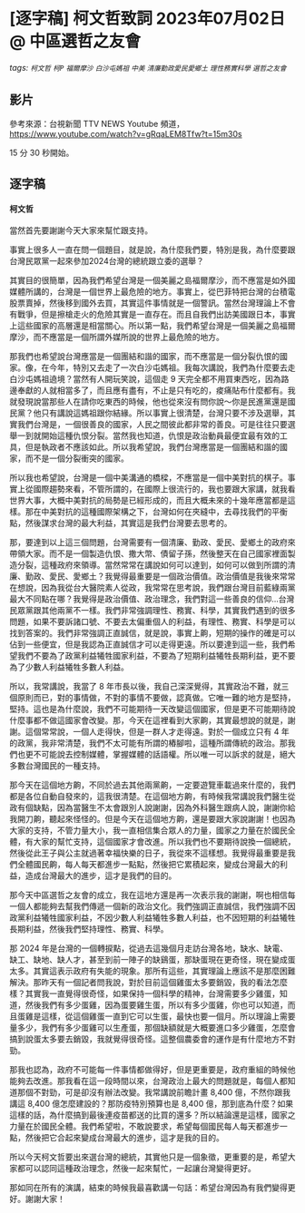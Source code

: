 # [逐字稿] 柯文哲致詞 2023年07月02日 @ 中區選哲之友會

###### tags: `柯文哲` `柯P` `福爾摩沙` `白沙屯媽祖` `中美` `清廉勤政愛民愛鄉土` `理性務實科學` `選哲之友會`

## 影片

參考來源：台視新聞 TTV NEWS Youtube 頻道， https://www.youtube.com/watch?v=gRqaLEM8Tfw?t=15m30s

15 分 30 秒開始。

## 逐字稿

#### 柯文哲

當然首先要謝謝今天大家來幫忙跟支持。

事實上很多人一直在問一個題目，就是說，為什麼我們要，特別是我，為什麼要跟台灣民眾黨一起來參加2024台灣的總統跟立委的選舉？

其實目的很簡單，因為我們希望台灣是一個美麗之島福爾摩沙，而不應當是如外國媒體所講的，台灣是一個世界上最危險的地方。事實上，從巴菲特把台灣的台積電股票賣掉，然後移到國外去買，其實這件事情就是一個警訊。當然台灣理論上不會有戰爭，但是擦槍走火的危險其實是一直存在。而且自我們出訪美國跟日本，事實上這些國家的高層還是相當關心。所以第一點，我們希望台灣是一個美麗之島福爾摩沙，而不應當是一個所謂外媒所說的世界上最危險的地方。

那我們也希望說台灣應當是一個團結和諧的國家，而不應當是一個分裂仇恨的國家。像，在今年，特別又去走了一次白沙屯媽祖。我每次講說，我們為什麼要去走白沙屯媽祖遶境？當然有人開玩笑說，這個走 9 天完全都不用買東西吃，因為路邊奉獻的人就相當多了，而且應有盡有，不止是只有吃的，痠痛貼布什麼都有。我就發現說當那些人在請你吃東西的時候，他也從來沒有問你說～你是民進黨還是國民黨？他只有講說這媽祖跟你結緣。所以事實上很清楚，台灣只要不涉及選舉，其實我們台灣是，一個很善良的國家，人民之間彼此都非常的善良。可是往往只要選舉一到就開始這種仇恨分裂。當然我也知道，仇恨是政治動員最便宜最有效的工具，但是執政者不應該如此。所以我希望說，我們台灣應當是一個團結和諧的國家，而不是一個分裂衝突的國家。

所以我也希望說，台灣是一個中美溝通的橋樑，不應當是一個中美對抗的棋子。事實上從國際趨勢來看，不管所謂的，在國際上很流行的，我也要跟大家講，就我看世界大事，大概中美對抗的局勢是已經形成的，而且大概未來的十幾年應當都是這樣。那在中美對抗的這種國際架構之下，台灣如何在夾縫中，去尋找我們的平衡點，然後謀求台灣的最大利益，其實這是我們台灣要去思考的。

那，要達到以上這三個問題，台灣需要有一個清廉、勤政、愛民、愛鄉土的政府來帶領大家。而不是一個製造仇恨、撒大幣、債留子孫，然後整天在自己國家裡面製造分裂，這種政府來領導。當然常常在講說如何可以達到，如何可以做到所謂的清廉、勤政、愛民、愛鄉土？我覺得最重要是一個政治價值。政治價值是我後來常常在想說，因為我從台大醫院素人從政，我常常在思考說，我們跟台灣目前藍綠兩黨最大不同點在哪？我覺得是政治價值、政治理念，我們對這一些善良的信仰…台灣民眾黨跟其他兩黨不一樣。我們非常強調理性、務實、科學，其實我們遇到的很多問題，如果不要訴諸口號、不要去太偏重個人的利益，有理性、務實、科學是可以找到答案的。我們非常強調正直誠信，就是說，事實上齁，短期的操作的確是可以佔到一些便宜，但是我認為正直誠信才可以走得更遠。所以要達到這一些，我們希望我們不要為了政黨利益犧牲國家利益，不要為了短期利益犧牲長期利益，更不要為了少數人利益犧牲多數人利益。

所以，我常講說，我當了 8 年市長以後，我自己深深覺得，其實政治不難，就三個原則而已，對的事情做，不對的事情不要做，認真做。它唯一難的地方是堅持，堅持。這也是為什麼說，我們不可能期待一天改變這個國家，但是更不可能期待說什麼事都不做這國家會改變。那，今天在這裡看到大家齁，其實最想說的就是，謝謝。這個常常說，一個人走得快，但是一群人才走得遠。對於一個成立只有 4 年的政黨，我非常清楚，我們不太可能有所謂的樁腳啦，這種所謂傳統的政治。那我們也更不可能說去控制媒體，掌握媒體的話語權。所以唯一可以訴求的就是，絕大多數台灣國民的一種支持。

那今天在這個地方齁，不同於過去其他兩黨齁，一定要遊覽車載過來什麼的，我們都是各位自動自發來的，這我很清楚。在這個地方齁，有時候我常講說我們醫生從政有個缺點，因為當醫生不太會跟別人說謝謝，因為外科醫生跟病人說，謝謝你給我開刀齁，聽起來怪怪的。但是今天在這個地方齁，還是要跟大家說謝謝！也因為大家的支持，不管力量大小，我一直相信集合眾人的力量，國家之力量在於國民全體，有大家的幫忙支持，這個國家才會改進。所以我們也不要期待說換一個總統，然後從此王子與公主就過著幸福快樂的日子，我從來不這樣想。我覺得最重要是我們全體國民齁，每人每天都進步一點點，然後把它累積起來，變成台灣最大的利益，造成台灣最大的進步，這才是我們的目的。

那今天中區選哲之友會的成立，我在這地方還是再一次表示我的謝謝，啊也相信每一個人都能夠去幫我們傳遞一個新的政治文化。我們強調正直誠信，我們強調不因政黨利益犧牲國家利益，不因少數人利益犧牲多數人利益，也不因短期的利益犧牲長期利益，然後我們堅持理性、務實、科學。

那 2024 年是台灣的一個轉捩點，從過去這幾個月走訪台灣各地，缺水、缺電、缺工、缺地、缺人才，甚至到前一陣子的缺鷄蛋，那缺蛋現在更奇怪，現在變成蛋太多。其實這表示政府有失能的現象。那所有這些，其實理論上應該不是那麼困難解決。那昨天有一個記者問我說，對於目前這個雞蛋太多要銷毀，我的看法怎麼樣？其實我一直覺得很奇怪，如果保持一個科學的精神，台灣需要多少雞蛋，知道，然後我們有多少蛋雞，因為蛋要雞生蛋，所以有多少蛋雞，你也可以知道，而且蛋雞是這樣，從這個雞蛋一直到它可以生蛋，最快也要一個月。所以理論上需要量多少，我們有多少蛋雞可以生產蛋，那個缺額就是大概要進口多少雞蛋，怎麼會搞到說蛋太多要去銷毀，我就覺得很奇怪。這整個農委會的運作是有什麼地方不對勁。

那我也認為，政府不可能每一件事情都做得好，但是更重要是，政府重組的時候他能夠去改進。那我看在這一段時間以來，台灣政治上最大的問題就是，每個人都知道那個不對勁，可是卻沒有辦法改變。我常講說前瞻計畫 8,400 億，不然你跟我講這 8,400 億怎麼建設的？那防疫特別預算也是 8,400 億，那到底為什麼？如果這樣的話，為什麼搞到最後連疫苗都送的比買的還多？所以結論還是這樣，國家之力量在於國民全體。我們希望啦，不敢說要求，希望每個國民每人每天都進步一點，然後把它合起來變成台灣最大的進步，這才是我的目的。

所以今天柯文哲要出來選台灣的總統，其實他只是一個象徵，更重要的是，希望大家都可以認同這種政治理念，然後一起來幫忙，一起讓台灣變得更好。

那如同在所有的演講，結束的時候我最喜歡講一句話：希望台灣因為有我們變得更好。謝謝大家！